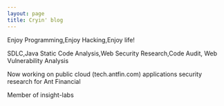 ```yaml
---
layout: page
title: Cryin' blog
---
```


<!-- ![The Cryin logo should be here :( ](/pics/logo.png) -->

<!--# [Paper](https://cryin.github.io/) - [About Me](https://cryin.github.io/)-->

Enjoy Programming,Enjoy Hacking,Enjoy life!

SDLC,Java Static Code Analysis,Web Security Research,Code Audit, Web Vulnerability Analysis

Now working on public cloud (tech.antfin.com) applications security research for Ant Financial

Member of insight-labs

<!--<img src="/pics/Logosc_506951519270654.jpg" width="300" />-->

